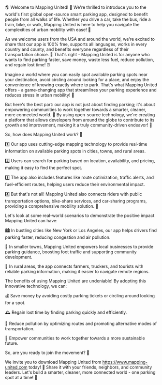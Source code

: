 🌎 Welcome to Mapping United! 🚗 We're thrilled to introduce you to the world's first global open-source smart parking app, designed to benefit people from all walks of life. Whether you drive a car, take the bus, ride a train, bike, or walk, Mapping United is here to help you navigate the complexities of urban mobility with ease! 🚗

As we welcome users from the USA and around the world, we're excited to share that our app is 100% free, supports all languages, works in every country and county, and benefits everyone regardless of their transportation choice. 💯 That's right - Mapping United is for anyone who wants to find parking faster, save money, waste less fuel, reduce pollution, and regain lost time! ⏰

Imagine a world where you can easily spot available parking spots near your destination, avoid circling around looking for a place, and enjoy the convenience of knowing exactly where to park. That's what Mapping United offers - a game-changing app that streamlines your parking experience and reduces stress in urban mobility! 🌆

But here's the best part: our app is not just about finding parking; it's about empowering communities to work together towards a smarter, cleaner, more connected world. 🌟 By using open-source technology, we're creating a platform that allows developers from around the globe to contribute to its growth and improvement, making it a truly community-driven endeavor! 🤝

So, how does Mapping United work? 🤔

1️⃣ Our app uses cutting-edge mapping technology to provide real-time information on available parking spots in cities, towns, and rural areas.

2️⃣ Users can search for parking based on location, availability, and pricing, making it easy to find the perfect spot.

3️⃣ The app also includes features like route optimization, traffic alerts, and fuel-efficient routes, helping users reduce their environmental impact.

4️⃣ But that's not all! Mapping United also connects riders with public transportation options, bike-share services, and car-sharing programs, providing a comprehensive mobility solution. 🚌

Let's look at some real-world scenarios to demonstrate the positive impact Mapping United can have:

🏙️ In bustling cities like New York or Los Angeles, our app helps drivers find parking faster, reducing congestion and air pollution.

🌳 In smaller towns, Mapping United empowers local businesses to provide parking guidance, boosting foot traffic and supporting community development.

🚗 In rural areas, the app connects farmers, truckers, and tourists with reliable parking information, making it easier to navigate remote regions.

The benefits of using Mapping United are undeniable! By adopting this innovative technology, we can:

💰 Save money by avoiding costly parking tickets or circling around looking for a spot.

🕰️ Regain lost time by finding parking quickly and efficiently.

🌿 Reduce pollution by optimizing routes and promoting alternative modes of transportation.

💪 Empower communities to work together towards a more sustainable future.

So, are you ready to join the movement? 🚀

We invite you to download Mapping United from https://www.mapping-united.com today! 📲 Share it with your friends, neighbors, and community leaders. Let's build a smarter, cleaner, more connected world - one parking spot at a time! 🌟